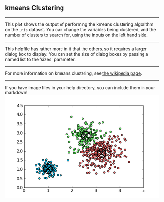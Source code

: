 ## kmeans Clustering

***
This plot shows the output of performing the kmeans clustering algorithm on the `iris` dataset. You can change the variables being clustered, and the number of clusters to search for, using the inputs on the left hand side.

***
This helpfile has rather more in it that the others, so it requires a larger dialog box to display. You can set the size of dialog boxes by passing a named list to the 'sizes' parameter.

***
For more information on kmeans clustering, see [the wikipedia page](https://en.wikipedia.org/wiki/K-means_clustering).

***
If you have image files in your help directory, you can include them in your markdown!
![k-means-example](k-means-example.png)
